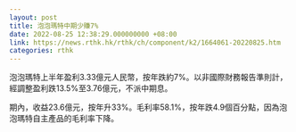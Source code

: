 ```yaml
---
layout: post
title: 泡泡瑪特中期少賺7%
date: 2022-08-25 12:38:29.000000000 +08:00
link: https://news.rthk.hk/rthk/ch/component/k2/1664061-20220825.htm
categories: rthk
---
```


泡泡瑪特上半年盈利3.33億元人民幣，按年跌約7%。以非國際財務報告準則計，經調整盈利跌13.5%至3.76億元，不派中期息。

期內，收益23.6億元，按年升33%。毛利率58.1%，按年跌4.9個百分點，因為泡泡瑪特自主產品的毛利率下降。
